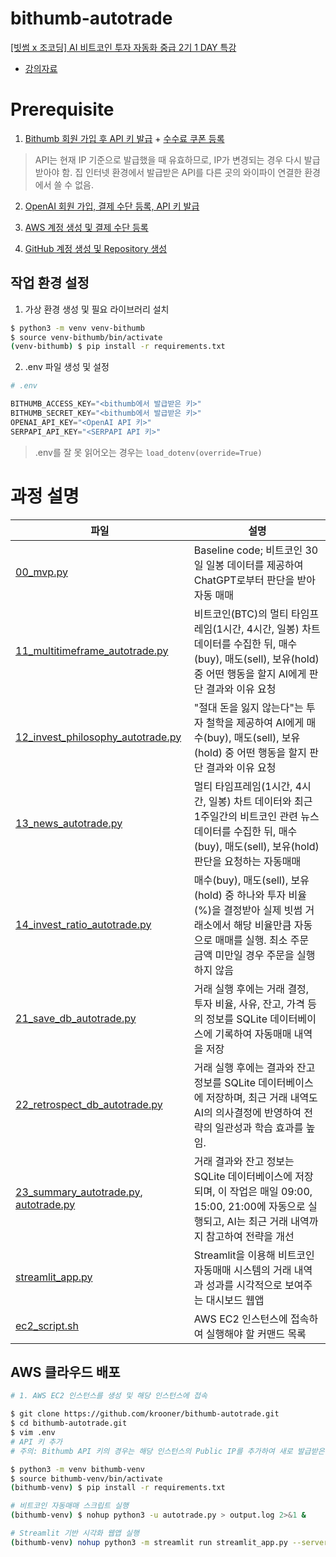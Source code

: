 # bithumb-autotrade

[[빗썸 x 조코딩] AI 비트코인 투자 자동화 중급 2기 1 DAY 특강](https://event-us.kr/jocoding/event/104209)
- [강의자료](https://jocoding.net/gptbitcoin-bithumb)

# Prerequisite
1. [Bithumb 회원 가입 후 API 키 발급](https://www.bithumb.com/react/api-support/management-api) + [수수료 쿠폰 등록](https://www.bithumb.com/react/info/fee/trade)

> API는 현재 IP 기준으로 발급했을 때 유효하므로, IP가 변경되는 경우 다시 발급받아야 함. 집 인터넷 환경에서 발급받은 API를 다른 곳의 와이파이 연결한 환경에서 쓸 수 없음.

2. [OpenAI 회원 가입, 결제 수단 등록, API 키 발급](https://platform.openai.com/)

3. [AWS 계정 생성 및 결제 수단 등록](https://aws.amazon.com/console/)

4. [GitHub 계정 생성 및 Repository 생성](https://github.com/)

## 작업 환경 설정

1. 가상 환경 생성 및 필요 라이브러리 설치
```bash
$ python3 -m venv venv-bithumb
$ source venv-bithumb/bin/activate
(venv-bithumb) $ pip install -r requirements.txt
```

2. .env 파일 생성 및 설정
```python
# .env

BITHUMB_ACCESS_KEY="<bithumb에서 발급받은 키>"
BITHUMB_SECRET_KEY="<bithumb에서 발급받은 키>"
OPENAI_API_KEY="<OpenAI API 키>"
SERPAPI_API_KEY="<SERPAPI API 키>"
```

> .env를 잘 못 읽어오는 경우는 `load_dotenv(override=True)`

# 과정 설명

|파일|설명|
|---|---|
|[00_mvp.py](./00_mvp.py)|Baseline code; 비트코인 30일 일봉 데이터를 제공하여 ChatGPT로부터 판단을 받아 자동 매매|
|[11_multitimeframe_autotrade.py](./11_multitimeframe_autotrade.py)|비트코인(BTC)의 멀티 타임프레임(1시간, 4시간, 일봉) 차트 데이터를 수집한 뒤, 매수(buy), 매도(sell), 보유(hold) 중 어떤 행동을 할지 AI에게 판단 결과와 이유 요청|
|[12_invest_philosophy_autotrade.py](./12_invest_philosophy_autotrade.py)|"절대 돈을 잃지 않는다"는 투자 철학을 제공하여 AI에게 매수(buy), 매도(sell), 보유(hold) 중 어떤 행동을 할지 판단 결과와 이유 요청|
|[13_news_autotrade.py](./13_news_autotrade.py)|멀티 타임프레임(1시간, 4시간, 일봉) 차트 데이터와 최근 1주일간의 비트코인 관련 뉴스 데이터를 수집한 뒤, 매수(buy), 매도(sell), 보유(hold) 판단을 요청하는 자동매매|
|[14_invest_ratio_autotrade.py](./14_invest_ratio_autotrade.py)|매수(buy), 매도(sell), 보유(hold) 중 하나와 투자 비율(%)을 결정받아 실제 빗썸 거래소에서 해당 비율만큼 자동으로 매매를 실행. 최소 주문 금액 미만일 경우 주문을 실행하지 않음|
|[21_save_db_autotrade.py](./21_save_db_autotrade.py)|거래 실행 후에는 거래 결정, 투자 비율, 사유, 잔고, 가격 등의 정보를 SQLite 데이터베이스에 기록하여 자동매매 내역을 저장|
|[22_retrospect_db_autotrade.py](./22_retrospect_db_autotrade.py)|거래 실행 후에는 결과와 잔고 정보를 SQLite 데이터베이스에 저장하며, 최근 거래 내역도 AI의 의사결정에 반영하여 전략의 일관성과 학습 효과를 높임.|
|[23_summary_autotrade.py](./23_summary_autotrade.py), [autotrade.py](./autotrade.py)|거래 결과와 잔고 정보는 SQLite 데이터베이스에 저장되며, 이 작업은 매일 09:00, 15:00, 21:00에 자동으로 실행되고, AI는 최근 거래 내역까지 참고하여 전략을 개선|
|[streamlit_app.py](./streamlit_app.py)|Streamlit을 이용해 비트코인 자동매매 시스템의 거래 내역과 성과를 시각적으로 보여주는 대시보드 웹앱|
|[ec2_script.sh](./ec2_script.sh)|AWS EC2 인스턴스에 접속하여 실행해야 할 커맨드 목록|

## AWS 클라우드 배포

```bash
# 1. AWS EC2 인스턴스를 생성 및 해당 인스턴스에 접속

$ git clone https://github.com/krooner/bithumb-autotrade.git
$ cd bithumb-autotrade.git
$ vim .env
# API 키 추가
# 주의: Bithumb API 키의 경우는 해당 인스턴스의 Public IP를 추가하여 새로 발급받은 것을 입력해야함.

$ python3 -m venv bithumb-venv
$ source bithumb-venv/bin/activate
(bithumb-venv) $ pip install -r requirements.txt

# 비트코인 자동매매 스크립트 실행
(bithumb-venv) $ nohup python3 -u autotrade.py > output.log 2>&1 &

# Streamlit 기반 시각화 웹앱 실행
(bithumb-venv) nohup python3 -m streamlit run streamlit_app.py --server.port 8501 > streamlit.log 2>&1 &
```